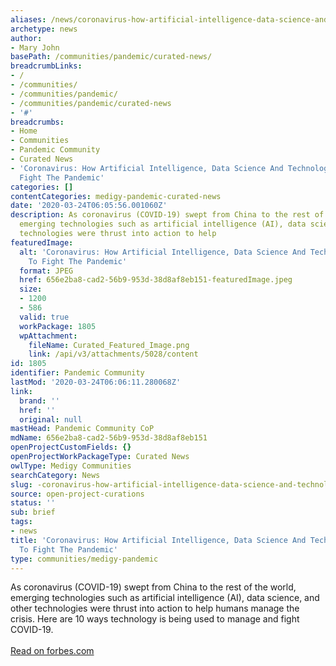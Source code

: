 ```yaml
---
aliases: /news/coronavirus-how-artificial-intelligence-data-science-and-technology-is-used-to-fight-the-pandemic
archetype: news
author:
- Mary John
basePath: /communities/pandemic/curated-news/
breadcrumbLinks:
- /
- /communities/
- /communities/pandemic/
- /communities/pandemic/curated-news
- '#'
breadcrumbs:
- Home
- Communities
- Pandemic Community
- Curated News
- 'Coronavirus: How Artificial Intelligence, Data Science And Technology Is Used To
  Fight The Pandemic'
categories: []
contentCategories: medigy-pandemic-curated-news
date: '2020-03-24T06:05:56.001060Z'
description: As coronavirus (COVID-19) swept from China to the rest of the world,
  emerging technologies such as artificial intelligence (AI), data science, and other
  technologies were thrust into action to help
featuredImage:
  alt: 'Coronavirus: How Artificial Intelligence, Data Science And Technology Is Used
    To Fight The Pandemic'
  format: JPEG
  href: 656e2ba8-cad2-56b9-953d-38d8af8eb151-featuredImage.jpeg
  size:
  - 1200
  - 586
  valid: true
  workPackage: 1805
  wpAttachment:
    fileName: Curated_Featured_Image.png
    link: /api/v3/attachments/5028/content
id: 1805
identifier: Pandemic Community
lastMod: '2020-03-24T06:06:11.280068Z'
link:
  brand: ''
  href: ''
  original: null
mastHead: Pandemic Community CoP
mdName: 656e2ba8-cad2-56b9-953d-38d8af8eb151
openProjectCustomFields: {}
openProjectWorkPackageType: Curated News
owlType: Medigy Communities
searchCategory: News
slug: -coronavirus-how-artificial-intelligence-data-science-and-technology-is-used-to-fight-the-pandemic
source: open-project-curations
status: ''
sub: brief
tags:
- news
title: 'Coronavirus: How Artificial Intelligence, Data Science And Technology Is Used
  To Fight The Pandemic'
type: communities/medigy-pandemic
---
```


As coronavirus (COVID-19) swept from China to the rest of the world, emerging technologies such as artificial intelligence (AI), data science, and other technologies were thrust into action to help humans manage the crisis. Here are 10 ways technology is being used to manage and fight COVID-19.<br><br><a target="_blank" href=https://www.forbes.com/sites/bernardmarr/2020/03/13/coronavirus-how-artificial-intelligence-data-science-and-technology-is-used-to-fight-the-pandemic/#3df511d45f5f>Read on forbes.com</a>